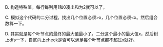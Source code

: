 B. 构造特殊值。每行每列用1和0凑出和为2就可以了。

C. 模拟这个代码的二分过程，找出几个位置必须>x，几个位置必须<x。然后组合数算一下。

D. 其实就是每个叶节点的最终的最大值最小了。二分这个最小的最大值x，然后树上dfs一下，自底向上check是否可以满足每个叶节点都不超过x就好。
